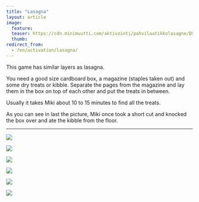 ```yaml
---
title: "Lasagna"
layout: article
image:
  feature:
  teaser: https://cdn.minimuutti.com/aktivointi/pahvilaatikkolasagne/DSC36849-245px.jpg
  thumb:
redirect_from:
  - /en/activation/lasagna/
---
```


This game has similar layers as lasagna.

You need a good size cardboard box, a magazine (staples taken out) and some dry treats or kibble. Separate the pages from the magazine and lay them in the box on top of each other and put the treats in between.

Usually it takes Miki about 10 to 15 minutes to find all the treats.

As you can see in last the picture, Miki once took a short cut and knocked the box over and ate the kibble from the floor.

---

![](https://cdn.minimuutti.com/aktivointi/pahvilaatikkolasagne/DSC36736-800px.jpg)

![](https://cdn.minimuutti.com/aktivointi/pahvilaatikkolasagne/DSC36849-800px.jpg)

![](https://cdn.minimuutti.com/aktivointi/pahvilaatikkolasagne/DSC36852-800px.jpg)

![](https://cdn.minimuutti.com/aktivointi/pahvilaatikkolasagne/DSC36870-800px.jpg)

![](https://cdn.minimuutti.com/aktivointi/pahvilaatikkolasagne/DSC36725-800px.jpg)

![](https://cdn.minimuutti.com/aktivointi/pahvilaatikkolasagne/DSC25633_2-800px.jpg)

